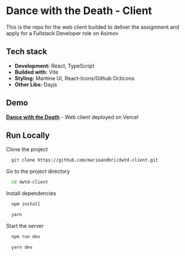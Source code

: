 
# Dance with the Death - Client

This is the repo for the web client builded to deliver the assignment and apply for a Fullstack Developer role on Asimov

## Tech stack

- **Development:** React, TypeScript
- **Builded with:** Vite
- **Styling:** Mantine UI, React-Icons/Github Octicons
- **Other Libs:** Dayjs

## Demo
**[Dance with the Death](https://dwtd-client.vercel.app/)** - Web client deployed on Vercel


## Run Locally

Clone the project

```bash
  git clone https://github.com/marioandbri/dwtd-client.git
```

Go to the project directory

```bash
  cd dwtd-client
```

Install dependencies

```bash
  npm install
```
```bash
  yarn
```

Start the server

```bash
  npm run dev
```
```bash
  yarn dev
```

